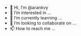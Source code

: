 - 👋 Hi, I’m @arankvy
- 👀 I’m interested in ...
- 🌱 I’m currently learning ...
- 💞️ I’m looking to collaborate on ...
- 📫 How to reach me ...

<!---
arankvy/arankvy is a ✨ special ✨ repository because its `README.md` (this file) appears on your GitHub profile.
You can click the Preview link to take a look at your changes.
--->
